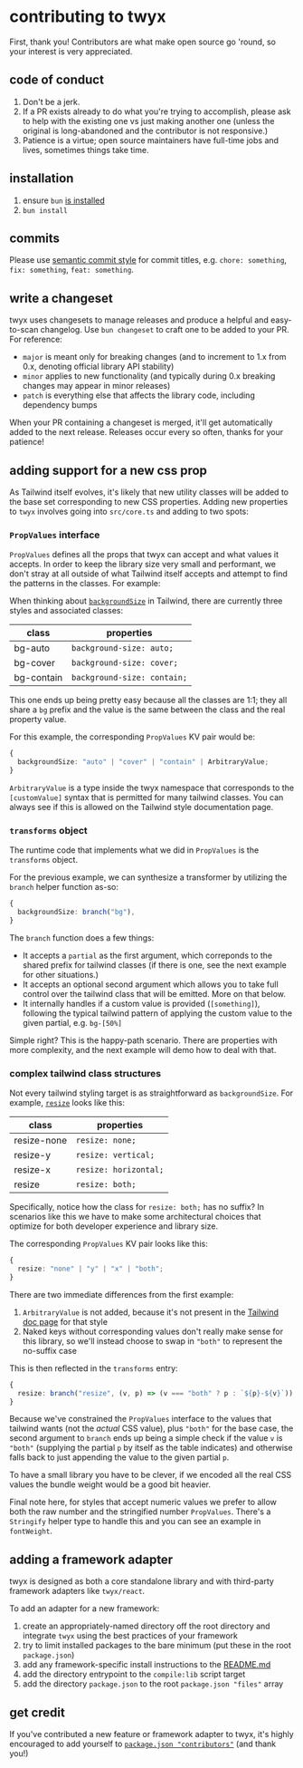 # contributing to twyx

First, thank you! Contributors are what make open source go 'round, so your interest is very appreciated.

## code of conduct

1. Don't be a jerk.
2. If a PR exists already to do what you're trying to accomplish, please ask to help with the existing one vs just making another one (unless the original is long-abandoned and the contributor is not responsive.)
3. Patience is a virtue; open source maintainers have full-time jobs and lives, sometimes things take time.

## installation

1. ensure `bun` [is installed](https://bun.sh/)
2. `bun install`

## commits

Please use [semantic commit style](https://gist.github.com/joshbuchea/6f47e86d2510bce28f8e7f42ae84c716) for commit titles, e.g. `chore: something`, `fix: something`, `feat: something`.

## write a changeset

twyx uses changesets to manage releases and produce a helpful and easy-to-scan changelog. Use `bun changeset` to craft one to be added to your PR. For reference:

- `major` is meant only for breaking changes (and to increment to 1.x from 0.x, denoting official library API stability)
- `minor` applies to new functionality (and typically during 0.x breaking changes may appear in minor releases)
- `patch` is everything else that affects the library code, including dependency bumps

When your PR containing a changeset is merged, it'll get automatically added to the next release. Releases occur every so often, thanks for your patience!

## adding support for a new css prop

As Tailwind itself evolves, it's likely that new utility classes will be added to the base set corresponding to new CSS properties. Adding new properties to `twyx` involves going into `src/core.ts` and adding to two spots:

### `PropValues` interface

`PropValues` defines all the props that twyx can accept and what values it accepts. In order to keep the library size very small and performant, we don't stray at all outside of what Tailwind itself accepts and attempt to find the patterns in the classes. For example:

When thinking about [`backgroundSize`](https://tailwindcss.com/docs/background-size) in Tailwind, there are currently three styles and associated classes:

| class      | properties                  |
| ---------- | --------------------------- |
| bg-auto    | `background-size: auto;`    |
| bg-cover   | `background-size: cover;`   |
| bg-contain | `background-size: contain;` |

This one ends up being pretty easy because all the classes are 1:1; they all share a `bg` prefix and the value is the same between the class and the real property value.

For this example, the corresponding `PropValues` KV pair would be:

```ts
{
  backgroundSize: "auto" | "cover" | "contain" | ArbitraryValue;
}
```

`ArbitraryValue` is a type inside the twyx namespace that corresponds to the `[customValue]` syntax that is permitted for many tailwind classes. You can always see if this is allowed on the Tailwind style documentation page.

### `transforms` object

The runtime code that implements what we did in `PropValues` is the `transforms` object.

For the previous example, we can synthesize a transformer by utilizing the `branch` helper function as-so:

```ts
{
  backgroundSize: branch("bg"),
}
```

The `branch` function does a few things:

- It accepts a `partial` as the first argument, which correponds to the shared prefix for tailwind classes (if there is one, see the next example for other situations.)
- It accepts an optional second argument which allows you to take full control over the tailwind class that will be emitted. More on that below.
- It internally handles if a custom value is provided (`[something]`), following the typical tailwind pattern of applying the custom value to the given partial, e.g. `bg-[50%]`

Simple right? This is the happy-path scenario. There are properties with more complexity, and the next example will demo how to deal with that.

### complex tailwind class structures

Not every tailwind styling target is as straightforward as `backgroundSize`. For example, [`resize`](https://tailwindcss.com/docs/resize) looks like this:

| class       | properties            |
| ----------- | --------------------- |
| resize-none | `resize: none;`       |
| resize-y    | `resize: vertical;`   |
| resize-x    | `resize: horizontal;` |
| resize      | `resize: both;`       |

Specifically, notice how the class for `resize: both;` has no suffix? In scenarios like this we have to make some architectural choices that optimize for both developer experience and library size.

The corresponding `PropValues` KV pair looks like this:

```ts
{
  resize: "none" | "y" | "x" | "both";
}
```

There are two immediate differences from the first example:

1. `ArbitraryValue` is not added, because it's not present in the [Tailwind doc page](https://tailwindcss.com/docs/resize) for that style
2. Naked keys without corresponding values don't really make sense for this library, so we'll instead choose to swap in `"both"` to represent the no-suffix case

This is then reflected in the `transforms` entry:

```ts
{
  resize: branch("resize", (v, p) => (v === "both" ? p : `${p}-${v}`)),
}
```

Because we've constrained the `PropValues` interface to the values that tailwind wants (not the _actual_ CSS value), plus `"both"` for the base case, the second argument to `branch` ends up being a simple check if the value `v` is `"both"` (supplying the partial `p` by itself as the table indicates) and otherwise falls back to just appending the value to the given partial `p`.

To have a small library you have to be clever, if we encoded all the real CSS values the bundle weight would be a good bit heavier.

Final note here, for styles that accept numeric values we prefer to allow both the raw number and the stringified number `PropValues`. There's a `Stringify` helper type to handle this and you can see an example in `fontWeight`.

## adding a framework adapter

twyx is designed as both a core standalone library and with third-party framework adapters like `twyx/react`.

To add an adapter for a new framework:

1. create an appropriately-named directory off the root directory and integrate `twyx` using the best practices of your framework
2. try to limit installed packages to the bare minimum (put these in the root `package.json`)
3. add any framework-specific install instructions to the [README.md](./README.md)
4. add the directory entrypoint to the `compile:lib` script target
5. add the directory `package.json` to the root `package.json "files"` array

## get credit

If you've contributed a new feature or framework adapter to twyx, it's highly encouraged to add yourself to [`package.json "contributors"`](https://docs.npmjs.com/cli/v10/configuring-npm/package-json#people-fields-author-contributors) (and thank you!)
